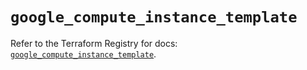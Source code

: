 # `google_compute_instance_template`

Refer to the Terraform Registry for docs: [`google_compute_instance_template`](https://registry.terraform.io/providers/hashicorp/google-beta/5.41.0/docs/resources/google_compute_instance_template).

